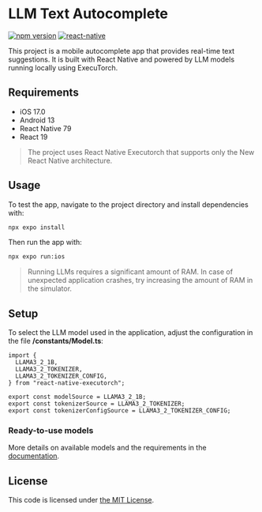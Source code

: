 # LLM Text Autocomplete

[![npm version](https://img.shields.io/npm/v/react-native-executorch?color=00008B)](https://www.npmjs.com/package/react-native-executorch)
[![react-native](https://img.shields.io/badge/react--native-0.79.5-61dafb.svg?logo=react)](https://github.com/facebook/react-native/releases/tag/v0.79.5)

This project is a mobile autocomplete app that provides real-time text suggestions. It is built with React Native and powered by LLM models running locally using ExecuTorch.

## Requirements

- iOS 17.0
- Android 13
- React Native 79
- React 19

> The project uses React Native Executorch that supports only the New React Native architecture.

## Usage

To test the app, navigate to the project directory and install dependencies with:

```bash
npx expo install
```

Then run the app with:

```bash
npx expo run:ios
```

> Running LLMs requires a significant amount of RAM. In case of unexpected application crashes, try increasing the amount of RAM in the simulator.

## Setup

To select the LLM model used in the application, adjust the configuration in the file **/constants/Model.ts**:

```tsx
import {
  LLAMA3_2_1B,
  LLAMA3_2_TOKENIZER,
  LLAMA3_2_TOKENIZER_CONFIG,
} from "react-native-executorch";

export const modelSource = LLAMA3_2_1B;
export const tokenizerSource = LLAMA3_2_TOKENIZER;
export const tokenizerConfigSource = LLAMA3_2_TOKENIZER_CONFIG;
```

### Ready-to-use models

More details on available models and the requirements in the [documentation](https://docs.swmansion.com/react-native-executorch/docs/natural-language-processing/useLLM#benchmarks).

## License

This code is licensed under [the MIT License](./LICENSE).
